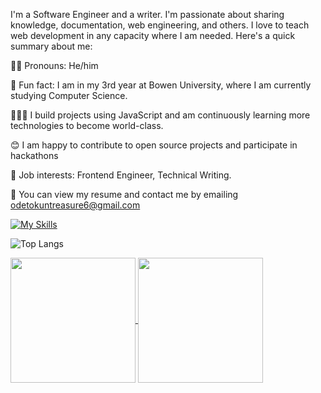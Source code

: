 I'm a Software Engineer and a writer. I'm passionate about sharing knowledge, documentation, web engineering, and others. I love to teach web development in any capacity where I am needed. Here's a quick summary about me:

🥷🏾 Pronouns: He/him

🤖 Fun fact: I am in my 3rd year at Bowen University, where I am currently studying Computer Science.

👨🏾‍💻 I build projects using JavaScript and am continuously learning more technologies to become world-class.

😊 I am happy to contribute to open source projects and participate in hackathons

💼 Job interests: Frontend Engineer, Technical Writing.

🚀 You can view my resume and contact me by emailing odetokuntreasure6@gmail.com


  
[![My Skills](https://skillicons.dev/icons?i=html,css,js,tailwind,react,git,github)](https://skillicons.dev)
  
![Top Langs](https://github-readme-stats.vercel.app/api/top-langs/?username=Oluwatobicode&layout=compact)


<a href="https://github.com/Oluwatobicode/github-readme-stats">
  <img height=200 align="center" src="https://github-readme-stats.vercel.app/api?username=Oluwatobiiiiii&show_icons=true&theme=radical" />
</a>
<a href="https://github.com/Oluwatobicode/convoychat">
  <img height=200 align="center" src="https://streak-stats.demolab.com/?user=Oluwatobiiiiii&theme=dark)](https://git.io/streak-stats" />
</a>
